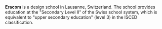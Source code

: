 **Eracom** is a design school in Lausanne, Switzerland. 
The school provides education at the "Secondary Level II" of the Swiss school system, 
which is equivalent to "upper secondary education" (level 3) in the ISCED classification.
